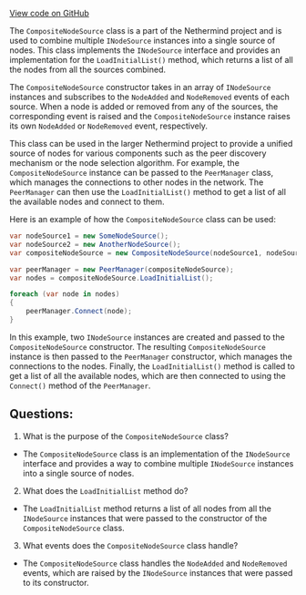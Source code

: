 [View code on GitHub](https://github.com/NethermindEth/nethermind/src/Nethermind/Nethermind.Network/CompositeNodeSource.cs)

The `CompositeNodeSource` class is a part of the Nethermind project and is used to combine multiple `INodeSource` instances into a single source of nodes. This class implements the `INodeSource` interface and provides an implementation for the `LoadInitialList()` method, which returns a list of all the nodes from all the sources combined. 

The `CompositeNodeSource` constructor takes in an array of `INodeSource` instances and subscribes to the `NodeAdded` and `NodeRemoved` events of each source. When a node is added or removed from any of the sources, the corresponding event is raised and the `CompositeNodeSource` instance raises its own `NodeAdded` or `NodeRemoved` event, respectively. 

This class can be used in the larger Nethermind project to provide a unified source of nodes for various components such as the peer discovery mechanism or the node selection algorithm. For example, the `CompositeNodeSource` instance can be passed to the `PeerManager` class, which manages the connections to other nodes in the network. The `PeerManager` can then use the `LoadInitialList()` method to get a list of all the available nodes and connect to them. 

Here is an example of how the `CompositeNodeSource` class can be used:

```csharp
var nodeSource1 = new SomeNodeSource();
var nodeSource2 = new AnotherNodeSource();
var compositeNodeSource = new CompositeNodeSource(nodeSource1, nodeSource2);

var peerManager = new PeerManager(compositeNodeSource);
var nodes = compositeNodeSource.LoadInitialList();

foreach (var node in nodes)
{
    peerManager.Connect(node);
}
```

In this example, two `INodeSource` instances are created and passed to the `CompositeNodeSource` constructor. The resulting `CompositeNodeSource` instance is then passed to the `PeerManager` constructor, which manages the connections to the nodes. Finally, the `LoadInitialList()` method is called to get a list of all the available nodes, which are then connected to using the `Connect()` method of the `PeerManager`.
## Questions: 
 1. What is the purpose of the `CompositeNodeSource` class?
- The `CompositeNodeSource` class is an implementation of the `INodeSource` interface and provides a way to combine multiple `INodeSource` instances into a single source of nodes.

2. What does the `LoadInitialList` method do?
- The `LoadInitialList` method returns a list of all nodes from all the `INodeSource` instances that were passed to the constructor of the `CompositeNodeSource` class.

3. What events does the `CompositeNodeSource` class handle?
- The `CompositeNodeSource` class handles the `NodeAdded` and `NodeRemoved` events, which are raised by the `INodeSource` instances that were passed to its constructor.
